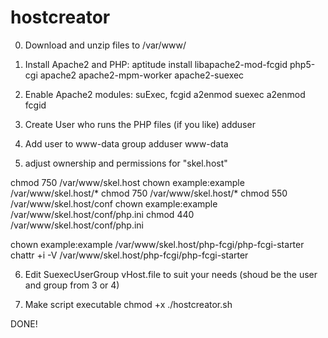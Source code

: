 # hostcreator
0. Download and unzip files to /var/www/

1. Install Apache2 and PHP:
aptitude install libapache2-mod-fcgid php5-cgi apache2 apache2-mpm-worker apache2-suexec

2. Enable Apache2 modules: suExec, fcgid
a2enmod suexec
a2enmod fcgid

3. Create User who runs the PHP files (if you like)
adduser <username>

4. Add user to www-data group
adduser <username> www-data

5. adjust ownership and permissions for "skel.host"

chmod 750 /var/www/skel.host
chown example:example /var/www/skel.host/*
chmod 750 /var/www/skel.host/*
chmod 550 /var/www/skel.host/conf
chown example:example /var/www/skel.host/conf/php.ini
chmod 440 /var/www/skel.host/conf/php.ini

chown example:example /var/www/skel.host/php-fcgi/php-fcgi-starter
chattr +i -V /var/www/skel.host/php-fcgi/php-fcgi-starter

6. Edit SuexecUserGroup vHost.file to suit your needs (shoud be the user and group from 3 or 4)

7. Make script executable
chmod +x ./hostcreator.sh

DONE!
